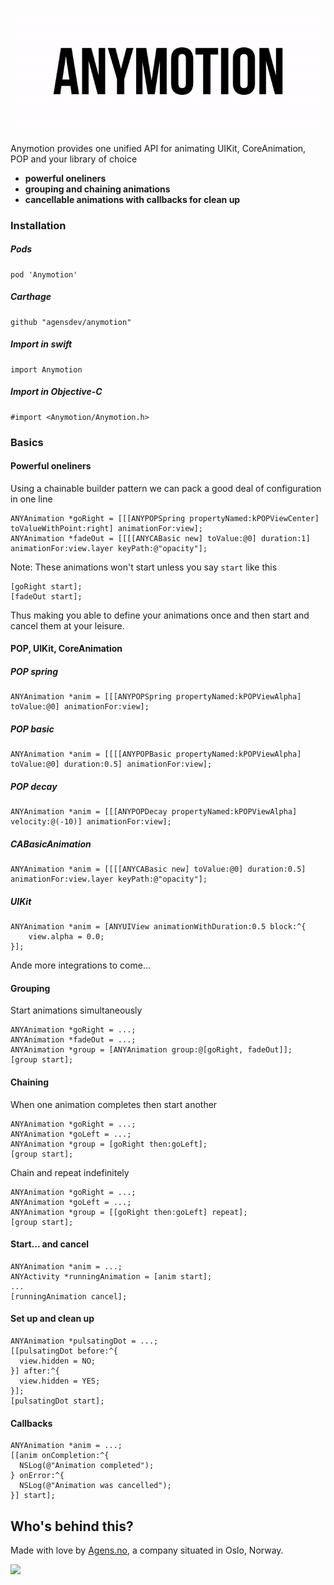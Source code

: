 ![Screenshot](logo_looped.gif)

Anymotion provides one unified API for animating UIKit, CoreAnimation, POP and your library of choice

- **powerful oneliners**
- **grouping and chaining animations**
- **cancellable animations with callbacks for clean up**

### Installation

##### Pods
```
pod 'Anymotion'
```

##### Carthage
```
github "agensdev/anymotion"
```

##### Import in swift
```
import Anymotion
```

##### Import in Objective-C
```
#import <Anymotion/Anymotion.h>
```

### Basics

#### Powerful oneliners

Using a chainable builder pattern we can pack a good deal of configuration in one line
```objc
ANYAnimation *goRight = [[[ANYPOPSpring propertyNamed:kPOPViewCenter] toValueWithPoint:right] animationFor:view];
ANYAnimation *fadeOut = [[[[ANYCABasic new] toValue:@0] duration:1] animationFor:view.layer keyPath:@"opacity"];
```
Note: These animations won't start unless you say `start` like this
```objc
[goRight start];
[fadeOut start];
```
Thus making you able to define your animations once and then start and cancel them at your leisure.

#### POP, UIKit, CoreAnimation

##### POP spring
```objc
ANYAnimation *anim = [[[ANYPOPSpring propertyNamed:kPOPViewAlpha] toValue:@0] animationFor:view];
```

##### POP basic
```objc
ANYAnimation *anim = [[[[ANYPOPBasic propertyNamed:kPOPViewAlpha] toValue:@0] duration:0.5] animationFor:view];
```

##### POP decay
```objc
ANYAnimation *anim = [[[ANYPOPDecay propertyNamed:kPOPViewAlpha] velocity:@(-10)] animationFor:view];
```

##### CABasicAnimation
```objc
ANYAnimation *anim = [[[[ANYCABasic new] toValue:@0] duration:0.5] animationFor:view.layer keyPath:@"opacity"];
```

##### UIKit
```objc
ANYAnimation *anim = [ANYUIView animationWithDuration:0.5 block:^{
    view.alpha = 0.0;
}];
```

Ande more integrations to come...

#### Grouping

Start animations simultaneously

```objc
ANYAnimation *goRight = ...;
ANYAnimation *fadeOut = ...;
ANYAnimation *group = [ANYAnimation group:@[goRight, fadeOut]];
[group start];
```

#### Chaining

When one animation completes then start another
```objc
ANYAnimation *goRight = ...;
ANYAnimation *goLeft = ...;
ANYAnimation *group = [goRight then:goLeft];
[group start];
```

Chain and repeat indefinitely
```objc
ANYAnimation *goRight = ...;
ANYAnimation *goLeft = ...;
ANYAnimation *group = [[goRight then:goLeft] repeat];
[group start];
```

#### Start... and cancel

```objc
ANYAnimation *anim = ...;
ANYActivity *runningAnimation = [anim start];
...
[runningAnimation cancel];
```

#### Set up and clean up

```objc
ANYAnimation *pulsatingDot = ...;
[[pulsatingDot before:^{
  view.hidden = NO;
}] after:^{
  view.hidden = YES;
}];
[pulsatingDot start];
```

#### Callbacks

```objc
ANYAnimation *anim = ...;
[[anim onCompletion:^{
  NSLog(@"Animation completed");
} onError:^{
  NSLog(@"Animation was cancelled");
}] start];
```


## Who's behind this?

Made with love by [Agens.no](http://agens.no/), a company situated in Oslo, Norway.

[<img src="http://static.agens.no/images/agens_logo_w_slogan_avenir_medium.png" width="340" />](http://agens.no/)
